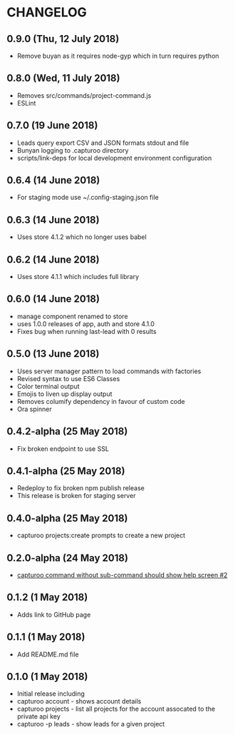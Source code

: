 # CHANGELOG
## 0.9.0 (Thu, 12 July 2018)
+ Remove buyan as it requires node-gyp which in turn requires python

## 0.8.0 (Wed, 11 July 2018)
+ Removes src/commands/project-command.js
+ ESLint

## 0.7.0 (19 June 2018)
+ Leads query export CSV and JSON formats stdout and file
+ Bunyan logging to .capturoo directory
+ scripts/link-deps for local development environment configuration

## 0.6.4 (14 June 2018)
+ For staging mode use ~/.config-staging.json file

## 0.6.3 (14 June 2018)
+ Uses store 4.1.2 which no longer uses babel

## 0.6.2 (14 June 2018)
+ Uses store 4.1.1 which includes full library

## 0.6.0 (14 June 2018)
+ manage component renamed to store
+ uses 1.0.0 releases of app, auth and store 4.1.0
+ Fixes bug when running last-lead with 0 results

## 0.5.0 (13 June 2018)
+ Uses server manager pattern to load commands with factories
+ Revised syntax to use ES6 Classes
+ Color terminal output
+ Emojis to liven up display output
+ Removes columify dependency in favour of custom code
+ Ora spinner

## 0.4.2-alpha (25 May 2018)
+ Fix broken endpoint to use SSL

## 0.4.1-alpha (25 May 2018)
+ Redeploy to fix broken npm publish release
+ This release is broken for staging server

## 0.4.0-alpha (25 May 2018)
+ capturoo projects:create prompts to create a new project

## 0.2.0-alpha (24 May 2018)
+ [capturoo command without sub-command should show help screen #2](https://github.com/capturoo/capturoo-cli/issues/2)

## 0.1.2 (1 May 2018)
+ Adds link to GitHub page

## 0.1.1 (1 May 2018)
+ Add README.md file

## 0.1.0 (1 May 2018)
+ Initial release including
+ capturoo account  - shows account details
+ capturoo projects - list all projects for the account assocated to the private api key
+ capturoo -p <projectid> leads - show leads for a given project

